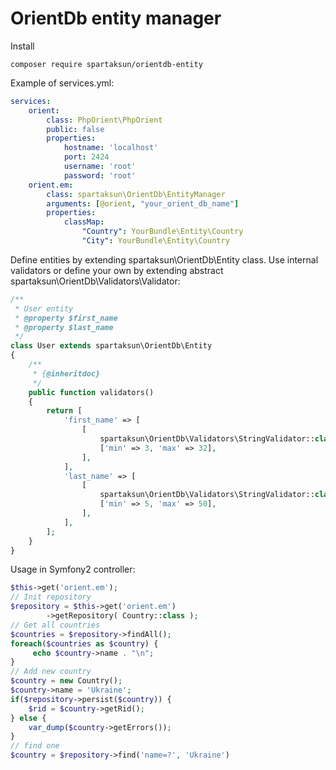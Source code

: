 OrientDb entity manager
=============================

Install
```code
composer require spartaksun/orientdb-entity
```
Example of services.yml:
```yml 
services:
    orient:
        class: PhpOrient\PhpOrient
        public: false
        properties:
            hostname: 'localhost'
            port: 2424
            username: 'root'
            password: 'root'
    orient.em:
        class: spartaksun\OrientDb\EntityManager
        arguments: [@orient, "your_orient_db_name"]
        properties:
            classMap:
                "Country": YourBundle\Entity\Country
                "City": YourBundle\Entity\Country
```

Define entities by extending spartaksun\OrientDb\Entity class. 
Use internal validators or define your own by extending abstract spartaksun\OrientDb\Validators\Validator:
```php
/**
 * User entity
 * @property $first_name
 * @property $last_name
 */
class User extends spartaksun\OrientDb\Entity
{
    /**
     * {@inheritdoc}
     */
    public function validators()
    {
        return [
            'first_name' => [
                [
                    spartaksun\OrientDb\Validators\StringValidator::class, 
                    ['min' => 3, 'max' => 32],
                ],
            ],
            'last_name' => [
                [
                    spartaksun\OrientDb\Validators\StringValidator::class, 
                    ['min' => 5, 'max' => 50],
                ],
            ],
        ];
    }
}
```


Usage in Symfony2 controller:
```php
$this->get('orient.em');
// Init repository
$repository = $this->get('orient.em')
        ->getRepository( Country::class );
// Get all countries
$countries = $repository->findAll();
foreach($countries as $country) {
     echo $country->name . "\n";
}
// Add new country
$country = new Country();
$country->name = 'Ukraine';
if($repository->persist($country)) {
    $rid = $country->getRid();
} else {
    var_dump($country->getErrors());
}
// find one
$country = $repository->find('name=?', 'Ukraine')
```
    
